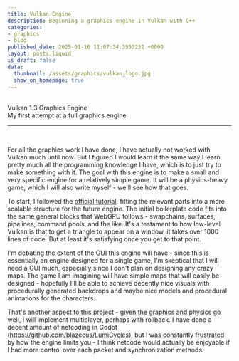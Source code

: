 ```yaml
---
title: Vulkan Engine
description: Beginning a graphics engine in Vulkan with C++
categories:
- graphics
- blog
published_date: 2025-01-16 11:07:34.3553232 +0000
layout: posts.liquid
is_draft: false
data:
  thumbnail: /assets/graphics/vulkan_logo.jpg
  show_on_homepage: true
---
```

<div class = "blog-post">
<br>
<div class = "title">
Vulkan 1.3 Graphics Engine
</div>

<div class = "page-summary">
My first attempt at a full graphics engine
</div>
<hr>
<br>

For all the graphics work I have done, I have actually not worked with Vulkan much until now. But I figured I would learn it the same way I learn pretty much all the programming knowledge I have, which is to just try to make something with it. The goal with this engine is to make a small and very specific engine for a relatively simple game. It will be a physics-heavy game, which I will also write myself - we'll see how that goes. 

To start, I followed the <a href= "https://vulkan-tutorial.com/">official tutorial</a>, fitting the relevant parts into a more scalable structure for the future engine. The initial boilerplate code fits into the same general blocks that WebGPU follows - swapchains, surfaces, pipelines, command pools, and the like. It's a testament to how low-level Vulkan is that to get a triangle to appear on a window, it takes over 1000 lines of code. But at least it's satisfying once you get to that point. 

I'm debating the extent of the GUI this engine will have - since this is essentially an engine designed for a single game, I'm skeptical that I will need a GUI much, especially since I don't plan on designing any crazy maps. The game I am imagining will have simple maps that will easily be designed - hopefully I'll be able to achieve decently nice visuals with procedurally generated backdrops and maybe nice models and procedural animations for the characters. 

That's another aspect to this project - given the graphics and physics go well, I will implement multiplayer, perhaps with rollback. I have done a decent amount of netcoding in Godot (https://github.com/blazecus/LumiCycles), but I was constantly frustrated by how the engine limits you - I think netcode would actually be enjoyable if I had more control over each packet and synchronization methods. 

</div>